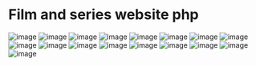 # Film and series website php

![image](https://github.com/Krayirhan/film_series_website/blob/main/film_series_website/websiteimg/1%20(5).jpeg)
![image](https://github.com/Krayirhan/film_series_website/blob/main/film_series_website/websiteimg/1%20(1).jpeg)
![image](https://github.com/Krayirhan/film_series_website/blob/main/film_series_website/websiteimg/1%20(12).jpeg)
![image](https://github.com/Krayirhan/film_series_website/blob/main/film_series_website/websiteimg/1%20(6).jpeg)
![image](https://github.com/Krayirhan/film_series_website/blob/main/film_series_website/websiteimg/1%20(3).jpeg)
![image](https://github.com/Krayirhan/film_series_website/blob/main/film_series_website/websiteimg/1%20(2).jpeg)
![image](https://github.com/Krayirhan/film_series_website/blob/main/film_series_website/websiteimg/1%20(4).jpeg)
![image](https://github.com/Krayirhan/film_series_website/blob/main/film_series_website/websiteimg/1%20(8).jpeg)
![image](https://github.com/Krayirhan/film_series_website/blob/main/film_series_website/websiteimg/1%20(7).jpeg)
![image](https://github.com/Krayirhan/film_series_website/blob/main/film_series_website/websiteimg/1%20(9).jpeg)
![image](https://github.com/Krayirhan/film_series_website/blob/main/film_series_website/websiteimg/1%20(10).jpeg)
![image](https://github.com/Krayirhan/film_series_website/blob/main/film_series_website/websiteimg/1%20(11).jpeg)
![image](https://github.com/Krayirhan/film_series_website/blob/main/film_series_website/websiteimg/1%20(13).jpeg)
![image](https://github.com/Krayirhan/film_series_website/blob/main/film_series_website/websiteimg/1%20(14).jpeg)
![image](https://github.com/Krayirhan/film_series_website/blob/main/film_series_website/websiteimg/1%20(15).jpeg)
![image](https://github.com/Krayirhan/film_series_website/blob/main/film_series_website/websiteimg/1%20(16).jpeg)
![image](https://github.com/Krayirhan/film_series_website/blob/main/film_series_website/websiteimg/1%20(17).jpeg)
